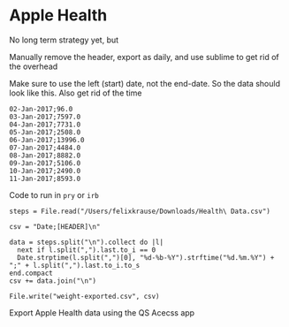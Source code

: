 # Apple Health

No long term strategy yet, but

Manually remove the header, export as daily, and use sublime to get rid of the overhead

Make sure to use the left (start) date, not the end-date. So the data should look like this. Also get rid of the time

```
02-Jan-2017;96.0
03-Jan-2017;7597.0
04-Jan-2017;7731.0
05-Jan-2017;2508.0
06-Jan-2017;13996.0
07-Jan-2017;4484.0
08-Jan-2017;8882.0
09-Jan-2017;5106.0
10-Jan-2017;2490.0
11-Jan-2017;8593.0
```

Code to run in `pry` or `irb`

```
steps = File.read("/Users/felixkrause/Downloads/Health\ Data.csv")

csv = "Date;[HEADER]\n"

data = steps.split("\n").collect do |l| 
  next if l.split(",").last.to_i == 0
  Date.strptime(l.split(",")[0], "%d-%b-%Y").strftime("%d.%m.%Y") + ";" + l.split(",").last.to_i.to_s
end.compact
csv += data.join("\n")

File.write("weight-exported.csv", csv)
```

Export Apple Health data using the QS Acecss app
